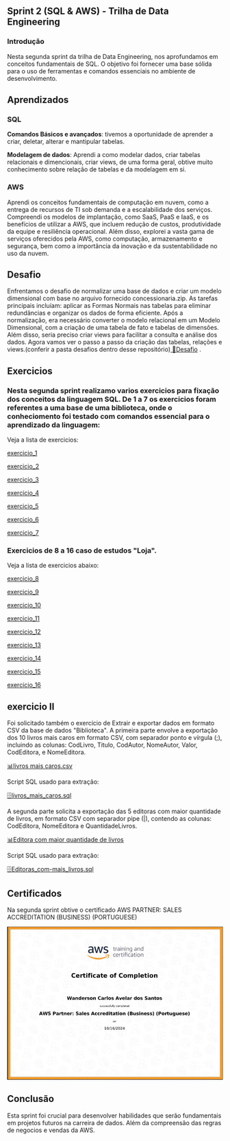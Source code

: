 ## Sprint 2 (SQL & AWS) - Trilha de Data Engineering

### Introdução

Nesta segunda sprint da trilha de Data Engineering, nos aprofundamos em conceitos fundamentais de SQL. O objetivo foi fornecer uma base sólida para o uso de ferramentas e comandos essenciais no ambiente de desenvolvimento.

## Aprendizados

### SQL
**Comandos Básicos e avançados**: tivemos a oportunidade de aprender a criar, deletar, alterar e mantipular tabelas.

**Modelagem de dados**: Aprendi a como modelar dados, criar tabelas relacionais e dimencionais, criar views, de uma forma geral, obtive muito conhecimento sobre relação de tabelas e da modelagem em si. 


### AWS

 Aprendi os conceitos fundamentais de computação em nuvem, como a entrega de recursos de TI sob demanda e a escalabilidade dos serviços. Compreendi os modelos de implantação, como SaaS, PaaS e IaaS, e os benefícios de utilizar a AWS, que incluem redução de custos, produtividade da equipe e resiliência operacional. Além disso, explorei a vasta gama de serviços oferecidos pela AWS, como computação, armazenamento e segurança, bem como a importância da inovação e da sustentabilidade no uso da nuvem.



## Desafio 
Enfrentamos o desafio de normalizar uma base de dados e criar um modelo dimensional com base no arquivo fornecido concessionaria.zip. As tarefas principais incluíam: aplicar as Formas Normais nas tabelas para eliminar redundâncias e organizar os dados de forma eficiente. Após a normalização, era necessário converter o modelo relacional em um Modelo Dimensional, com a criação de uma tabela de fato e tabelas de dimensões. Além disso, seria preciso criar views para facilitar a consulta e análise dos dados. Agora vamos ver o passo a passo da criação das tabelas, relações e views.(conferir a pasta desafios dentro desse repositório)[ 📁Desafio](../sprint_2/desafio/)
.


## Exercicios 

### Nesta segunda sprint realizamo varios exercicios para fixação dos conceitos da linguagem SQL. De 1 a 7 os exercicios foram referentes a uma base de uma biblioteca, onde o conheciomento foi testado com comandos essencial para o aprendizado da linguagem:

Veja a lista de exercicios:


[ exercicio_1](../sprint_2/exercicios/ex_1.sql)

[ exercicio_2](../sprint_2/exercicios/ex_2.sql)

[ exercicio_3](../sprint_2/exercicios/ex_3.sql)

[ exercicio_4](../sprint_2/exercicios/ex_4.sql)

[ exercicio_5](../sprint_2/exercicios/ex_5.sql)

[ exercicio_6](../sprint_2/exercicios/ex_6.sql)

[ exercicio_7](../sprint_2/exercicios/ex_7.sql)




### Exercicios de 8 a 16 caso de estudos "Loja".

Veja a lista de exercicios abaixo:

[ exercicio_8](../sprint_2/exercicios/ex_8.sql)

[ exercicio_9](../sprint_2/exercicios/ex_9.sql)

[ exercicio_10](../sprint_2/exercicios/ex_10.sql)

[ exercicio_11](../sprint_2/exercicios/ex_11.sql)

[ exercicio_12](../sprint_2/exercicios/ex_12.sql)

[ exercicio_13](../sprint_2/exercicios/ex_13.sql)

[ exercicio_14](../sprint_2/exercicios/ex_14.sql)

[ exercicio_15](../sprint_2/exercicios/ex_15.sql)

[ exercicio_16](../sprint_2/exercicios/ex_16.sql)

## exercicio II

 Foi solicitado também o exercício de Extrair e exportar dados em formato CSV da base de dados "Biblioteca". A primeira parte envolve a exportação dos 10 livros mais caros em formato CSV, com separador ponto e vírgula (;), incluindo as colunas: CodLivro, Titulo, CodAutor, NomeAutor, Valor, CodEditora, e NomeEditora.

[ 📊livros mais caros.csv](../sprint_2/exercicios/Livros_mais_caros.csv)

Script SQL usado para extração:

[🗄️livros_mais_caros.sql](../sprint_2/exercicios/livros_mais_caros.sql)


  A segunda parte solicita a exportação das 5 editoras com maior quantidade de livros, em formato CSV com separador pipe (|), contendo as colunas: CodEditora, NomeEditora e QuantidadeLivros.

  [📊Editora com maior quantidade de livros](../sprint_2/exercicios/Editoras_maior_quantidade_livro.csv)

  Script SQL usado para extração:

[🗄️Editoras_com-mais_livros.sql](../sprint_2/exercicios/Editoras_com_mais_livros.sql)
 
## Certificados 
Na segunda sprint obtive o certificado AWS PARTNER: SALES ACCREDITATION (BUSINESS) (PORTUGUESE)

![certificado aws]( ../sprint_2/certificados/AWS_certificado.png)

## Conclusão

Esta sprint foi crucial para desenvolver habilidades que serão fundamentais em projetos futuros na carreira de dados. Além da compreensão das regras de negocios e vendas da AWS.